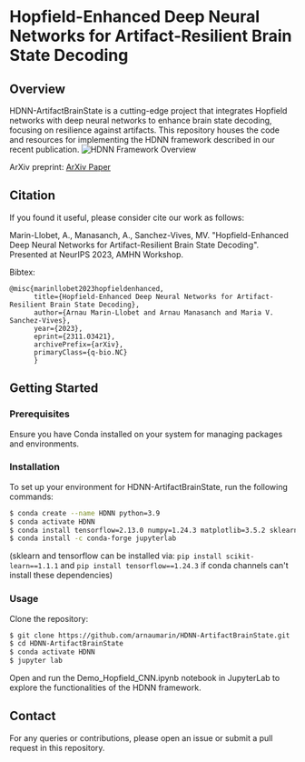 # Hopfield-Enhanced Deep Neural Networks for Artifact-Resilient Brain State Decoding

## Overview

HDNN-ArtifactBrainState is a cutting-edge project that integrates Hopfield networks with deep neural networks to enhance brain state decoding, focusing on resilience against artifacts. This repository houses the code and resources for implementing the HDNN framework described in our recent publication.
![HDNN Framework Overview](data/HDNN-pipeline.png)

ArXiv preprint: 
[ArXiv Paper](https://arxiv.org/abs/2311.03421)



## Citation

If you found it useful, please consider cite our work as follows:

Marin-Llobet, A., Manasanch, A., Sanchez-Vives, MV. "Hopfield-Enhanced Deep Neural Networks for Artifact-Resilient Brain State Decoding". Presented at NeurIPS 2023, AMHN Workshop.

Bibtex: 
```
@misc{marinllobet2023hopfieldenhanced,
      title={Hopfield-Enhanced Deep Neural Networks for Artifact-Resilient Brain State Decoding}, 
      author={Arnau Marin-Llobet and Arnau Manasanch and Maria V. Sanchez-Vives},
      year={2023},
      eprint={2311.03421},
      archivePrefix={arXiv},
      primaryClass={q-bio.NC}
      }
```
## Getting Started

### Prerequisites

Ensure you have Conda installed on your system for managing packages and environments.

### Installation

To set up your environment for HDNN-ArtifactBrainState, run the following commands:

```bash
$ conda create --name HDNN python=3.9
$ conda activate HDNN
$ conda install tensorflow=2.13.0 numpy=1.24.3 matplotlib=3.5.2 sklearn=1.1.1 seaborn=0.12.2
$ conda install -c conda-forge jupyterlab
```
(sklearn and tensorflow can be installed via: ```pip install scikit-learn==1.1.1``` and ```pip install tensorflow==1.24.3``` if conda channels can't install these dependencies)


### Usage
Clone the repository:

```bash
$ git clone https://github.com/arnaumarin/HDNN-ArtifactBrainState.git
$ cd HDNN-ArtifactBrainState
$ conda activate HDNN
$ jupyter lab
```
Open and run the Demo_Hopfield_CNN.ipynb notebook in JupyterLab to explore the functionalities of the HDNN framework.

## Contact
For any queries or contributions, please open an issue or submit a pull request in this repository.
